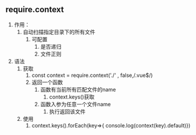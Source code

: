 ## require.context
1. 作用：
   1. 自动扫描指定目录下的所有文件
      1. 可配置
         1. 是否递归
         2. 文件正则
2. 语法
   1. 获取
      1. const context = require.context('./' , false,/\.vue$/)
      2. 返回一个函数
         1. 函数有当前所有匹配文件的name
            1. context.keys()获取
         2. 函数入参为任意一个文件name
            1. 执行返回该文件
   2. 使用
      1. context.keys().forEach(key=>{ console.log(context(key).default)})
